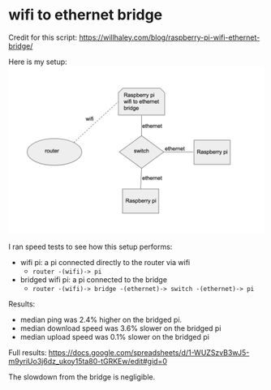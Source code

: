 # wifi to ethernet bridge
Credit for this script: https://willhaley.com/blog/raspberry-pi-wifi-ethernet-bridge/

Here is my setup:
<img src="setup.png" alt="wifi to ethernet bridge setup diagram" width="800">


I ran speed tests to see how this setup performs:

* wifi pi: a pi connected directly to the router via wifi
    * `router -(wifi)-> pi`
* bridged wifi pi: a pi connected to the bridge
    * `router -(wifi)-> bridge -(ethernet)-> switch -(ethernet)-> pi`

Results:
* median ping was 2.4% higher on the bridged pi.
* median download speed was 3.6% slower on the bridged pi
* median upload speed was 0.1% slower on the bridged pi

Full results: https://docs.google.com/spreadsheets/d/1-WUZSzvB3wJ5-m9yriUo3j6dz_ukoy15ta80-tGRKEw/edit#gid=0

The slowdown from the bridge is negligible.
